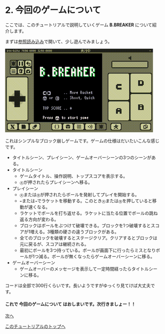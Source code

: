 # 2. 今回のゲームについて

ここでは、このチュートリアルで説明していくゲーム **B.BREAKER** について紹介します。

まずは[参照読み込み](../manual.md#プロジェクト切り替え)で開いて、少し遊んでみましょう。

![](../imgs/tutorial_01/x8_tuto_01_play.gif)

これはシンプルなブロック崩しゲームです。ゲームの仕様はだいたいこんな感じです。

- タイトルシーン、プレイシーン、ゲームオーバーシーンの3つのシーンがある。
- タイトルシーン
    - ゲームタイトル、操作説明、トップスコアを表示する。
    - `Ⓐ`が押されたらプレイシーンへ移る。
- プレイシーン
    - `Ⓐ`または`Ⓑ`が押されたらボールを発射してプレイを開始する。
    - `←`または`→`でラケットを移動する。このとき`Ⓐ`または`Ⓑ`を押していると移動が速くなる。
    - ラケットでボールを打ち返せる。ラケットに当たる位置でボールの跳ね返る方向が変わる。
    - ブロックはボールをぶつけて破壊できる。ブロックを1つ破壊するとスコアが1増える。3種類の硬さの違うブロックがある。
    - 全てのブロックを破壊するとステージクリア。クリアするとブロックは元に戻るが、スコアは継続される。
    - 最初にボールを3つ持っている。ボールが画面下に行ったらミスとなりボールが1つ減る。ボールが無くなったらゲームオーバーシーンに移る。
- ゲームオーバーシーン
    - ゲームオーバーのメッセージを表示して一定時間経ったらタイトルシーンに移る。

コードは全部で300行くらいです。長いようですがゆっくり見てけば大丈夫です。

#### これで **今回のゲームについて** はおしまいです。次行きましょー！！

[次へ](tutorial_01_03.md)

[このチュートリアルのトップへ](tutorial_01.md)
